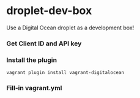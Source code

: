 droplet-dev-box
===============

Use a Digital Ocean droplet as a development box!

### Get Client ID and API key

### Install the plugin

    vagrant plugin install vagrant-digitalocean

### Fill-in vagrant.yml
